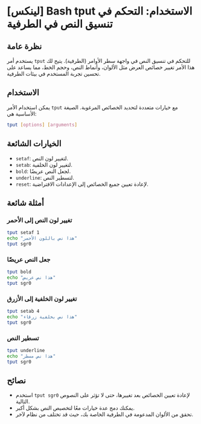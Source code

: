 # [لينكس] Bash tput الاستخدام: التحكم في تنسيق النص في الطرفية

## نظرة عامة
يستخدم أمر `tput` للتحكم في تنسيق النص في واجهة سطر الأوامر (الطرفية). يتيح لك هذا الأمر تغيير خصائص العرض مثل الألوان، وأنماط النص، وحجم الخط، مما يساعد على تحسين تجربة المستخدم في بيئات الطرفية.

## الاستخدام
يمكن استخدام الأمر `tput` مع خيارات متعددة لتحديد الخصائص المرغوبة. الصيغة الأساسية هي:

```bash
tput [options] [arguments]
```

## الخيارات الشائعة
- `setaf`: لتغيير لون النص.
- `setab`: لتغيير لون الخلفية.
- `bold`: لجعل النص عريضًا.
- `underline`: لتسطير النص.
- `reset`: لإعادة تعيين جميع الخصائص إلى الإعدادات الافتراضية.

## أمثلة شائعة
### تغيير لون النص إلى الأحمر
```bash
tput setaf 1
echo "هذا نص باللون الأحمر"
tput sgr0
```

### جعل النص عريضًا
```bash
tput bold
echo "هذا نص عريض"
tput sgr0
```

### تغيير لون الخلفية إلى الأزرق
```bash
tput setab 4
echo "هذا نص بخلفية زرقاء"
tput sgr0
```

### تسطير النص
```bash
tput underline
echo "هذا نص مسطر"
tput sgr0
```

## نصائح
- استخدم `tput sgr0` لإعادة تعيين الخصائص بعد تغييرها، حتى لا تؤثر على النصوص التالية.
- يمكنك دمج عدة خيارات معًا لتخصيص النص بشكل أكبر.
- تحقق من الألوان المدعومة في الطرفية الخاصة بك، حيث قد تختلف من نظام لآخر.